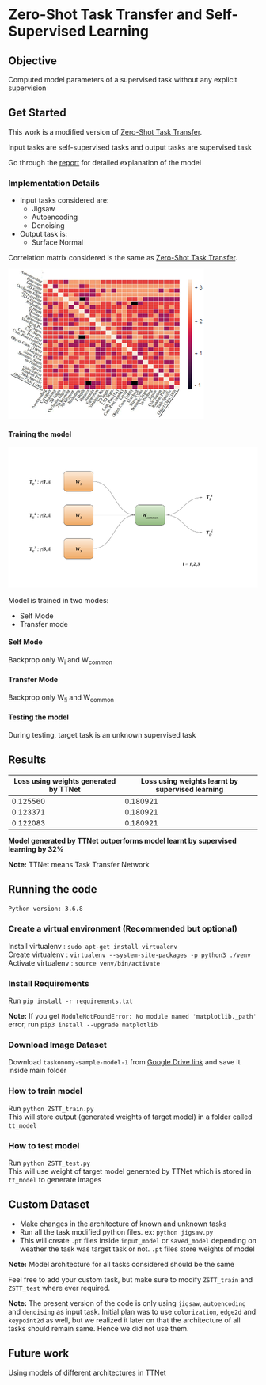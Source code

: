 # Zero-Shot Task Transfer and Self-Supervised Learning

## Objective
Computed model parameters of a supervised task without any explicit supervision

## Get Started
This work is a modified version of [Zero-Shot Task Transfer](https://openaccess.thecvf.com/content_CVPR_2019/papers/Pal_Zero-Shot_Task_Transfer_CVPR_2019_paper.pdf).

Input tasks are self-supervised tasks and output tasks are supervised task

Go through the [report](https://github.com/sagarjinde/Zero-Shot-Task-Transfer-and-Self-Supervised-Learning/blob/master/report.pdf) for detailed explanation of the model

### Implementation Details
- Input tasks considered are:
	- Jigsaw
	- Autoencoding
	- Denoising
- Output task is:
	- Surface Normal

Correlation matrix considered is the same as [Zero-Shot Task Transfer](https://openaccess.thecvf.com/content_CVPR_2019/papers/Pal_Zero-Shot_Task_Transfer_CVPR_2019_paper.pdf).

![correlation matrix](https://github.com/sagarjinde/Zero-Shot-Task-Transfer-and-Self-Supervised-Learning/blob/master/figs/correlation_matrix.png)

#### Training the model

![train mode](https://github.com/sagarjinde/Zero-Shot-Task-Transfer-and-Self-Supervised-Learning/blob/master/figs/train_model.png)

Model is trained in two modes:
- Self Mode
- Transfer mode

#### Self Mode
Backprop only W<sub>i</sub> and W<sub>common</sub>

#### Transfer Mode
Backprop only W<sub>!i</sub> and W<sub>common</sub>

#### Testing the model
During testing, target task is an unknown supervised task

## Results

| Loss using weights generated by TTNet | Loss using weights learnt by supervised learning |
| --- | --- |
| 0.125560 | 0.180921 |
| 0.123371 | 0.180921 | 
| 0.122083 | 0.180921 |

**Model generated by TTNet outperforms model learnt by supervised learning by 32%**

**Note:** TTNet means Task Transfer Network

## Running the code

`Python version: 3.6.8`

### Create a virtual environment (Recommended but optional)
Install virtualenv  : `sudo apt-get install virtualenv` </br>
Create virtualenv   : `virtualenv --system-site-packages -p python3 ./venv` </br>
Activate virtualenv : `source venv/bin/activate` </br>

### Install Requirements
Run `pip install -r requirements.txt`

**Note:** If you get `ModuleNotFoundError: No module named 'matplotlib._path'` error, run `pip3 install --upgrade matplotlib`

### Download Image Dataset
Download `taskonomy-sample-model-1` from [Google Drive link](https://drive.google.com/drive/folders/1vRxpGVJxySb4myYSKuoMOHQMxj8ZItVv?usp=sharing) and save it inside main folder

### How to train model
Run `python ZSTT_train.py` </br>
This will store output (generated weights of target model) in a folder called `tt_model`

### How to test model
Run `python ZSTT_test.py` </br>
This will use weight of target model generated by TTNet which is stored in `tt_model` to generate images

## Custom Dataset

- Make changes in the architecture of known and unknown tasks
- Run all the task modified python files. ex: `python jigsaw.py`
- This will create `.pt` files inside `input_model` or `saved_model` depending on weather the task was target task or not. `.pt` files store weights of model

**Note:** Model architecture for all tasks considered should be the same 

Feel free to add your custom task, but make sure to modify `ZSTT_train` and `ZSTT_test` where ever required.

**Note:** The present version of the code is only using `jigsaw`, `autoencoding` and `denoising` as input task. Initial plan was to use `colorization`, `edge2d` and 
`keypoint2d` as well, but we realized it later on that the architecture of all tasks should remain same. Hence we did not use them.

## Future work
Using models of different architectures in TTNet